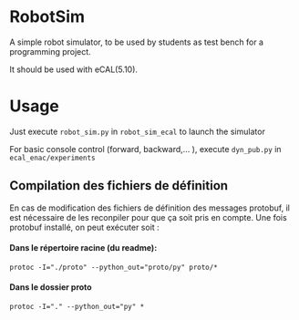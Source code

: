 # RobotSim

A simple robot simulator, to be used by students as test bench for a programming project.

It should be used with eCAL(5.10).


# Usage

Just execute `robot_sim.py` in `robot_sim_ecal` to launch the simulator

For basic console control (forward, backward,... ), execute `dyn_pub.py` in `ecal_enac/experiments`
 
## Compilation des fichiers de définition

En cas de modification des fichiers de définition des messages protobuf, il est nécessaire de les reconpiler pour que ça soit pris en compte.
Une fois protobuf installé, on peut exécuter soit :

#### Dans le répertoire racine (du readme):

    protoc -I="./proto" --python_out="proto/py" proto/*

#### Dans le dossier proto


    protoc -I="." --python_out="py" *
